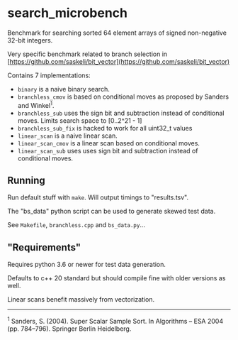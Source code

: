 # search_microbench

Benchmark for searching sorted 64 element arrays of signed non-negative 32-bit integers.

Very specific benchmark related to branch selection in [https://github.com/saskeli/bit_vector](https://github.com/saskeli/bit_vector)

Contains 7 implementations:

* `binary` is a naive binary search.
* `branchless_cmov` is based on conditional moves as proposed by Sanders and Winkel<sup>1</sup>.
* `branchless_sub` uses the sign bit and subtraction instead of conditional moves. Limits search space to [0..2^21 - 1]
* `branchless_sub_fix` is hacked to work for all uint32_t values
* `linear_scan` is a naive linear scan.
* `linear_scan_cmov` is a linear scan based on conditional moves.
* `linear_scan_sub` uses uses sign bit and subtraction instead of conditional moves.

## Running

Run default stuff with `make`. Will output timings to "results.tsv".

The "bs_data" python script can be used to generate skewed test data.

See `Makefile`, `branchless.cpp` and `bs_data.py`...

## "Requirements"

Requires python 3.6 or newer for test data generation.

Defaults to c++ 20 standard but should compile fine with older versions as well.

Linear scans benefit massively from vectorization.

-----------------------------------------------------

<sup>1</sup> Sanders, S. (2004). Super Scalar Sample Sort. In Algorithms – ESA 2004 (pp. 784–796). Springer Berlin Heidelberg.